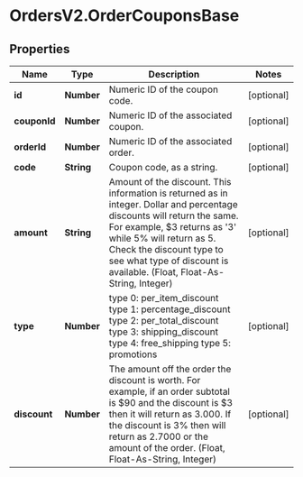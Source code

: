 # OrdersV2.OrderCouponsBase

## Properties
Name | Type | Description | Notes
------------ | ------------- | ------------- | -------------
**id** | **Number** | Numeric ID of the coupon code. | [optional] 
**couponId** | **Number** | Numeric ID of the associated coupon. | [optional] 
**orderId** | **Number** | Numeric ID of the associated order. | [optional] 
**code** | **String** | Coupon code, as a string. | [optional] 
**amount** | **String** | Amount of the discount. This information is returned as in integer. Dollar and percentage discounts will return the same. For example, $3 returns as &#x27;3&#x27; while 5% will return as 5. Check the discount type to see what type of discount is available. (Float, Float-As-String, Integer) | [optional] 
**type** | **Number** | type 0: per_item_discount type 1: percentage_discount type 2: per_total_discount type 3: shipping_discount type 4: free_shipping type 5: promotions | [optional] 
**discount** | **Number** | The amount off the order the discount is worth. For example, if an order subtotal is $90 and the discount is $3 then it will return as 3.000. If the discount is 3% then will return as 2.7000 or the amount of the order.  (Float, Float-As-String, Integer) | [optional] 
